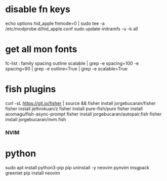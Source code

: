 # disable fn keys
 echo options hid_apple fnmode=0 | sudo tee -a /etc/modprobe.d/hid_apple.conf
 sudo update-initramfs -u -k all

# get all mon fonts
 fc-list : family spacing outline scalable | grep -e spacing=100 -e spacing=90 | grep -e outline=True | grep -e scalable=True

# fish plugins
  curl -sL https://git.io/fisher | source && fisher install jorgebucaran/fisher
  fisher install jethrokuan/z
  fisher install pure-fish/pure
  fisher install acomagu/fish-async-prompt
  fisher install jorgebucaran/autopair.fish
  fisher install jorgebucaran/nvm.fish

### NVIM ###

# python
  sudo apt install python3-pip
  pip uninstall -y neovim pynvim msgpack greenlet
  pip install neovim
